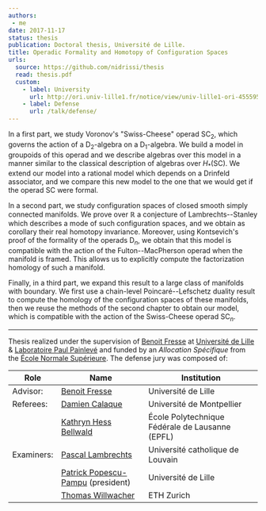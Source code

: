 ```yaml
---
authors:
 - me
date: 2017-11-17
status: thesis
publication: Doctoral thesis, Université de Lille.
title: Operadic Formality and Homotopy of Configuration Spaces
urls:
  source: https://github.com/nidrissi/thesis
  read: thesis.pdf
  custom:
    - label: University
      url: http://ori.univ-lille1.fr/notice/view/univ-lille1-ori-455595
    - label: Defense
      url: /talk/defense/
---
```


In a first part, we study Voronov's "Swiss-Cheese" operad $\mathsf{SC}_2$, which governs the action of a $\mathsf{D}_2$-algebra on a $\mathsf{D}_1$-algebra. We build a model in groupoids of this operad and we describe algebras over this model in a manner similar to the classical description of algebras over $H_*(\mathsf{SC})$. We extend our model into a rational model which depends on a Drinfeld associator, and we compare this new model to the one that we would get if the operad $\mathsf{SC}$ were formal.

In a second part, we study configuration spaces of closed smooth simply connected manifolds. We prove over $\mathbb{R}$ a conjecture of Lambrechts--Stanley which describes a mode of such configuration spaces, and we obtain as corollary their real homotopy invariance. Moreover, using Kontsevich's proof of the formality of the operads $\mathsf{D}_n$, we obtain that this model is compatible with the action of the Fulton--MacPherson operad when the manifold is framed. This allows us to explicitly compute the factorization homology of such a manifold.

Finally, in a third part, we expand this result to a large class of manifolds with boundary. We first use a chain-level Poincaré--Lefschetz duality result to compute the homology of the configuration spaces of these manifolds, then we reuse the methods of the second chapter to obtain our model, which is compatible with the action of the Swiss-Cheese operad $\mathsf{SC}_n$.

***

Thesis realized under the supervision of [Benoit Fresse](https://pro.univ-lille.fr/benoit-fresse/) at [Université de Lille](https://www.univ-lille.fr) & [Laboratoire Paul Painlevé](https://math.univ-lille1.fr/) and funded by an _Allocation Spécifique_ from the [École Normale Supérieure](https://www.ens.psl.eu).
The defense jury was composed of:

| Role | Name | Institution |
|-|-|-|
| Advisor: | [Benoit Fresse](https://pro.univ-lille.fr/benoit-fresse/) | Université de Lille |
| Referees: | [Damien Calaque](http://imag.umontpellier.fr/~calaque/) | Université de Montpellier |
| | [Kathryn Hess Bellwald](http://hessbellwald-lab.epfl.ch/HessBellwald) | École Polytechnique Fédérale de Lausanne (EPFL) |
| Examiners: | [Pascal Lambrechts](https://uclouvain.be/fr/repertoires/pascal.lambrechts) | Université catholique de Louvain |
| | [Patrick Popescu-Pampu](https://math.univ-lille1.fr/~popescu/) (president) | Université de Lille |
| | [Thomas Willwacher](https://people.math.ethz.ch/~wilthoma/) | ETH Zurich |
